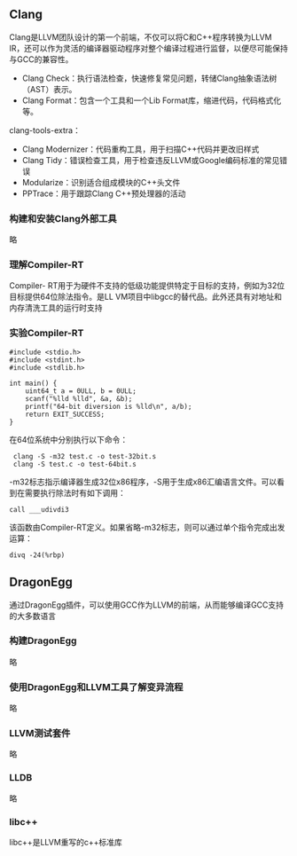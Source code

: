 ## Clang
Clang是LLVM团队设计的第一个前端，不仅可以将C和C++程序转换为LLVM IR，还可以作为灵活的编译器驱动程序对整个编译过程进行监督，以便尽可能保持与GCC的兼容性。

- Clang Check：执行语法检查，快速修复常见问题，转储Clang抽象语法树（AST）表示。
- Clang Format：包含一个工具和一个Lib Format库，缩进代码，代码格式化等。

clang-tools-extra：
- Clang Modernizer：代码重构工具，用于扫描C++代码并更改旧样式
- Clang Tidy：错误检查工具，用于检查违反LLVM或Google编码标准的常见错误
- Modularize：识别适合组成模块的C++头文件
- PPTrace：用于跟踪Clang C++预处理器的活动

### 构建和安装Clang外部工具
略

### 理解Compiler-RT
Compiler- RT用于为硬件不支持的低级功能提供特定于目标的支持，例如为32位目标提供64位除法指令。是LL VM项目中libgcc的替代品。此外还具有对地址和内存清洗工具的运行时支持

### 实验Compiler-RT
```
#include <stdio.h>
#include <stdint.h>
#include <stdlib.h>

int main() {
    uint64_t a = 0ULL, b = 0ULL;
    scanf("%lld %lld", &a, &b);
    printf("64-bit diversion is %lld\n", a/b);
    return EXIT_SUCCESS;
}
```
在64位系统中分别执行以下命令：
```
 clang -S -m32 test.c -o test-32bit.s
 clang -S test.c -o test-64bit.s
```
-m32标志指示编译器生成32位x86程序，-S用于生成x86汇编语言文件。可以看到在需要执行除法时有如下调用：
```
call ___udivdi3
```
该函数由Compiler-RT定义。如果省略-m32标志，则可以通过单个指令完成出发运算：
```
divq -24(%rbp)
```

## DragonEgg
通过DragonEgg插件，可以使用GCC作为LLVM的前端，从而能够编译GCC支持的大多数语言

### 构建DragonEgg
略

### 使用DragonEgg和LLVM工具了解变异流程
略

### LLVM测试套件
略

### LLDB
略

### libc++
libc++是LLVM重写的c++标准库
